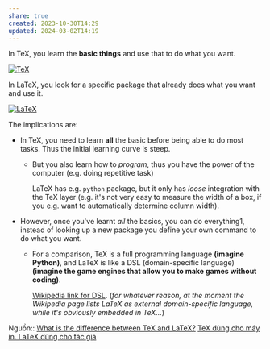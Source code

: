 ```yaml
---
share: true
created: 2023-10-30T14:29
updated: 2024-03-02T14:19
---
```


In TeX, you learn the **basic things** and use that to do what you want.

[![TeX](https://i.stack.imgur.com/IGvRS.png)](https://i.stack.imgur.com/IGvRS.png)

In LaTeX, you look for a specific package that already does what you want and use it.

[![LaTeX](https://i.stack.imgur.com/IyGwT.png)](https://i.stack.imgur.com/IyGwT.png)

The implications are:

- In TeX, you need to learn **all** the basic before being able to do most tasks. Thus the initial learning curve is steep.
    
    - But you also learn how to _program_, thus you have the power of the computer (e.g. doing repetitive task)
        
        LaTeX has e.g. `python` package, but it only has _loose_ integration with the TeX layer (e.g. it's not very easy to measure the width of a box, if you e.g. want to automatically determine column width).
        
- However, once you've learnt _all_ the basics, you can do everything1, instead of looking up a new package you define your own command to do what you want.
    
    - For a comparison, TeX is a full programming language **(imagine Python)**, and LaTeX is like a DSL (domain-specific language) **(imagine the game engines that allow you to make games without coding)**.
        
        [Wikipedia link for DSL](https://en.wikipedia.org/wiki/Domain-specific_language#External_and_Embedded_Domain_Specific_Languages). (_for whatever reason, at the moment the Wikipedia page lists LaTeX as external domain-specific language, while it's obviously embedded in TeX..._)

Nguồn:: [What is the difference between TeX and LaTeX?](https://tex.stackexchange.com/a/638092/50146)
[TeX dùng cho máy in. LaTeX dùng cho tác giả](./TeX%20d%C3%B9ng%20cho%20m%C3%A1y%20in.%20LaTeX%20d%C3%B9ng%20cho%20t%C3%A1c%20gi%E1%BA%A3.md) 